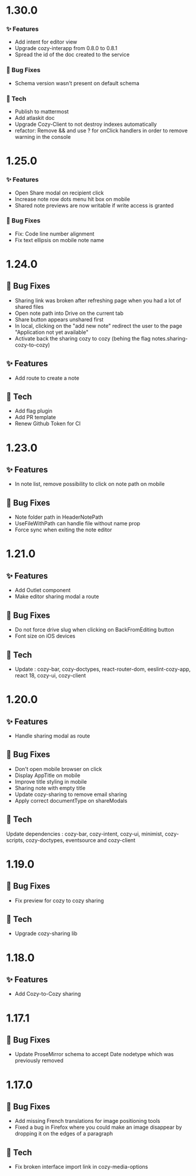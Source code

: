 # 1.30.0

### ✨ Features

* Add intent for editor view
* Upgrade cozy-interapp from 0.8.0 to 0.8.1
* Spread the id of the doc created to the service

### 🐛 Bug Fixes

* Schema version wasn't present on default schema


### 🔧 Tech

* Publish to mattermost
* Add atlaskit doc
* Upgrade Cozy-Client to not destroy indexes automatically
* refactor: Remove && and use ? for onClick handlers in order to remove warning in the console

# 1.25.0

### ✨ Features

* Open Share modal on recipient click
* Increase note row dots menu hit box on mobile
* Shared note previews are now writable if write access is granted

### 🐛 Bug Fixes

* Fix: Code line number alignment
* Fix text ellipsis on mobile note name

# 1.24.0

## 🐛 Bug Fixes

* Sharing link was broken after refreshing page when you had a lot of shared files
* Open note path into Drive on the current tab
* Share button appears unshared first
* In local, clicking on the "add new note" redirect the user to the page "Application not yet available"
* Activate back the sharing cozy to cozy (behing the flag notes.sharing-cozy-to-cozy)

## ✨ Features

* Add route to create a note

## 🔧 Tech

* Add flag plugin
* Add PR template
* Renew Github Token for CI

# 1.23.0

## ✨ Features

* In note list, remove possibility to click on note path on mobile

## 🐛 Bug Fixes

* Note folder path in HeaderNotePath
* UseFileWithPath can handle file without name prop
* Force sync when exiting the note editor

# 1.21.0
## ✨ Features

* Add Outlet component
* Make editor sharing modal a route

## 🐛 Bug Fixes

* Do not force drive slug when clicking on BackFromEditing button
* Font size on iOS devices

## 🔧 Tech

* Update : cozy-bar, cozy-doctypes, react-router-dom, eeslint-cozy-app, react 18, cozy-ui, cozy-client


# 1.20.0
## ✨ Features
* Handle sharing modal as route

## 🐛 Bug Fixes

* Don't open mobile browser on click
* Display AppTitle on mobile
* Improve title styling in mobile
* Sharing note with empty title
* Update cozy-sharing to remove email sharing
* Apply correct documentType on shareModals


## 🔧 Tech

Update dependencies : cozy-bar, cozy-intent, cozy-ui, minimist, cozy-scripts, cozy-doctypes, eventsource and cozy-client


# 1.19.0
## 🐛 Bug Fixes

* Fix preview for cozy to cozy sharing

## 🔧 Tech

* Upgrade cozy-sharing lib
# 1.18.0

## ✨ Features

* Add Cozy-to-Cozy sharing
# 1.17.1

## 🐛 Bug Fixes

* Update ProseMirror schema to accept Date nodetype which was previously removed

# 1.17.0

## 🐛 Bug Fixes

* Add missing French translations for image positioning tools
* Fixed a bug in Firefox where you could make an image disappear by dropping it on the edges of a paragraph

## 🔧 Tech

* Fix broken interface import link in cozy-media-options
